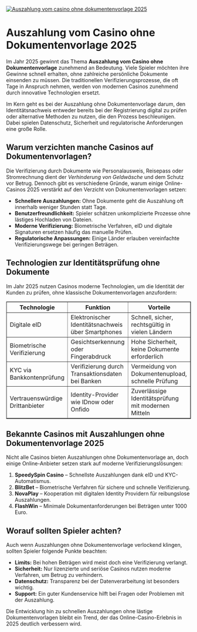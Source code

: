 [![Auszahlung vom casino ohne dokumentenvorlage 2025](https://123-caf.pages.dev/gitsignup.png)](https://vrmoo.ru/Bt82HjjY)

<h1>Auszahlung vom Casino ohne Dokumentenvorlage 2025</h1> <p>Im Jahr 2025 gewinnt das Thema <strong>Auszahlung vom Casino ohne Dokumentenvorlage</strong> zunehmend an Bedeutung. Viele Spieler möchten ihre Gewinne schnell erhalten, ohne zahlreiche persönliche Dokumente einsenden zu müssen. Die traditionellen Verifizierungsprozesse, die oft Tage in Anspruch nehmen, werden von modernen Casinos zunehmend durch innovative Technologien ersetzt.</p> <p>Im Kern geht es bei der Auszahlung ohne Dokumentenvorlage darum, den Identitätsnachweis entweder bereits bei der Registrierung digital zu prüfen oder alternative Methoden zu nutzen, die den Prozess beschleunigen. Dabei spielen Datenschutz, Sicherheit und regulatorische Anforderungen eine große Rolle.</p>  <h2>Warum verzichten manche Casinos auf Dokumentenvorlagen?</h2> <p>Die Verifizierung durch Dokumente wie Personalausweis, Reisepass oder Stromrechnung dient der <em>Verhinderung von Geldwäsche</em> und dem Schutz vor Betrug. Dennoch gibt es verschiedene Gründe, warum einige Online-Casinos 2025 verstärkt auf den Verzicht von Dokumentenvorlagen setzen:</p> <ul>   <li><strong>Schnellere Auszahlungen:</strong> Ohne Dokumente geht die Auszahlung oft innerhalb weniger Stunden statt Tage.</li>   <li><strong>Benutzerfreundlichkeit:</strong> Spieler schätzen unkomplizierte Prozesse ohne lästiges Hochladen von Dateien.</li>   <li><strong>Moderne Verifizierung:</strong> Biometrische Verfahren, eID und digitale Signaturen ersetzen häufig das manuelle Prüfen.</li>   <li><strong>Regulatorische Anpassungen:</strong> Einige Länder erlauben vereinfachte Verifizierungswege bei geringen Beträgen.</li> </ul>  <h2>Technologien zur Identitätsprüfung ohne Dokumente</h2> <p>Im Jahr 2025 nutzen Casinos moderne Technologien, um die Identität der Kunden zu prüfen, ohne klassische Dokumentenvorlagen anzufordern:</p> <table border="1" cellpadding="8" cellspacing="0">   <thead>     <tr>       <th>Technologie</th>       <th>Funktion</th>       <th>Vorteile</th>     </tr>   </thead>   <tbody>     <tr>       <td>Digitale eID</td>       <td>Elektronischer Identitätsnachweis über Smartphones</td>       <td>Schnell, sicher, rechtsgültig in vielen Ländern</td>     </tr>     <tr>       <td>Biometrische Verifizierung</td>       <td>Gesichtserkennung oder Fingerabdruck</td>       <td>Hohe Sicherheit, keine Dokumente erforderlich</td>     </tr>     <tr>       <td>KYC via Bankkontenprüfung</td>       <td>Verifizierung durch Transaktionsdaten bei Banken</td>       <td>Vermeidung von Dokumentenupload, schnelle Prüfung</td>     </tr>     <tr>       <td>Vertrauenswürdige Drittanbieter</td>       <td>Identity-Provider wie IDnow oder Onfido</td>       <td>Zuverlässige Identitätsprüfung mit modernen Mitteln</td>     </tr>   </tbody> </table>  <h2>Bekannte Casinos mit Auszahlungen ohne Dokumentenvorlage 2025</h2> <p>Nicht alle Casinos bieten Auszahlungen ohne Dokumentenvorlage an, doch einige Online-Anbieter setzen stark auf moderne Verifizierungslösungen:</p> <ol>   <li><strong>SpeedySpin Casino</strong> – Schnellste Auszahlungen dank eID und KYC-Automatismus.</li>   <li><strong>BlitzBet</strong> – Biometrische Verfahren für sichere und schnelle Verifizierung.</li>   <li><strong>NovaPlay</strong> – Kooperation mit digitalen Identity Providern für reibungslose Auszahlungen.</li>   <li><strong>FlashWin</strong> – Minimale Dokumentanforderungen bei Beträgen unter 1000 Euro.</li> </ol>  <h2>Worauf sollten Spieler achten?</h2> <p>Auch wenn Auszahlungen ohne Dokumentenvorlage verlockend klingen, sollten Spieler folgende Punkte beachten:</p> <ul>   <li><strong>Limits:</strong> Bei hohen Beträgen wird meist doch eine Verifizierung verlangt.</li>   <li><strong>Sicherheit:</strong> Nur lizenzierte und seriöse Casinos nutzen moderne Verfahren, um Betrug zu verhindern.</li>   <li><strong>Datenschutz:</strong> Transparenz bei der Datenverarbeitung ist besonders wichtig.</li>   <li><strong>Support:</strong> Ein guter Kundenservice hilft bei Fragen oder Problemen mit der Auszahlung.</li> </ul>  <p>Die Entwicklung hin zu schnellen Auszahlungen ohne lästige Dokumentenvorlagen bleibt ein Trend, der das Online-Casino-Erlebnis in 2025 deutlich verbessern wird.</p>